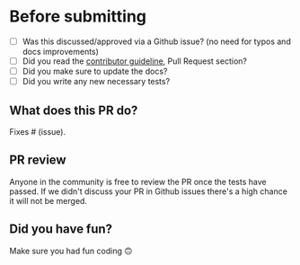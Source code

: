 # Before submitting

- [ ] Was this discussed/approved via a Github issue? (no need for typos and docs improvements)
- [ ] Did you read the [contributor guideline](https://github.com/Lightning-AI/lightning/blob/master/.github/CONTRIBUTING.md), Pull Request section?
- [ ] Did you make sure to update the docs?
- [ ] Did you write any new necessary tests?

## What does this PR do?

Fixes # (issue).

## PR review

Anyone in the community is free to review the PR once the tests have passed.
If we didn't discuss your PR in Github issues there's a high chance it will not be merged.

## Did you have fun?

Make sure you had fun coding 🙃
